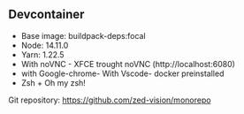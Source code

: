 ## Devcontainer

- Base image: buildpack-deps:focal
- Node: 14.11.0
- Yarn: 1.22.5
- With noVNC - XFCE trought noVNC (http://localhost:6080)
- with Google-chrome- With Vscode- docker preinstalled
- Zsh + Oh my zsh!

Git repository: https://github.com/zed-vision/monorepo

